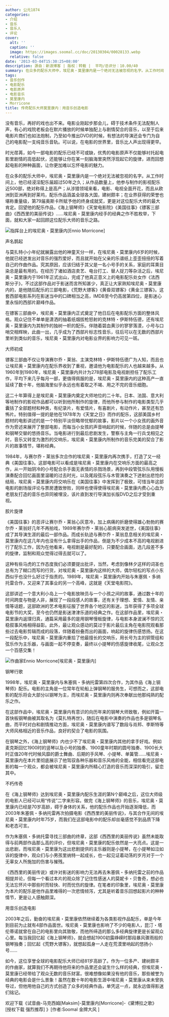 ```yaml
---
author: 公元1874
categories:
- 介绍
- 音乐
- 音乐人
- 评论
cover:
  alt: ''
  caption: ''
  image: https://images.soomal.cc/doc/20130304/00028133.webp
  relative: false
date: '2013-03-04T15:30:25+08:00'
description: 源自：新浪博客 | 版权：转载 |  平均/总评分：10.00/40
summary: 在众多的配乐大师中，埃尼奥・莫里康内是一个绝对无法被忽视的名字。从工作时间上，他已经浸淫配乐届超过50年之久；从作品数量上，他参与制作的影视配乐近500部，绝对称得上是高产；从涉猎领域来看，电影、电视全面开花，而且从欧洲到亚洲再到好莱坞，配乐作品涵盖全球各大国，建树颇丰……
tags:
- 音乐创作
- 电影配乐
- 电影原声
- 电影音乐
- 莫里康内
- Morricone
title: 传奇配乐大师莫里康内：用音乐创造电影
---
```


没有音乐，再好的戏也出不来。电影业刚起步那会儿，碍于技术条件无法配制人声，有心的戏院老板会在默片播放的时候单独配上与剧情契合的音乐，以至于后来电影片商们也如法炮制，乃至如今推出DVD的时候，有想法的导演还会专门为自己的电影配一支纯音乐音轨。可以说，在电影的世界里，音乐比人声出现得更早。

时光荏苒，如今一部电影的配乐已经不可或缺，优秀的电影原声不仅能够衬托起电影里剧情的高低起伏，还能够让你在某一刻脑海里突然浮现起它的旋律，进而回想起电影的种种画面，让你更加难以忘怀电影的魅力。

在众多的配乐大师中，埃尼奥・莫里康内是一个绝对无法被忽视的名字。从工作时间上，他已经浸淫配乐届超过50年之久；从作品数量上，他参与制作的影视配乐近500部，绝对称得上是高产；从涉猎领域来看，电影、电视全面开花，而且从欧洲到亚洲再到好莱坞，配乐作品涵盖全球各大国，建树颇丰；在业界获得的荣誉也堪称重量级，第79届奥斯卡所赋予他的终身成就奖，更是对这位配乐大师的最大肯定。回望他的配乐作品，《海上钢琴师》《天堂电影院》《美国往事》《镖客三部曲》《西西里的美丽传说》……埃尼奥・莫里康内经手的经典之作不胜枚举，下面，就和大家一起回顾这位配乐大师的音乐之路。

![指挥台上的埃尼奥・莫里康内[Ennio Morricone]](https://images.soomal.cc/doc/20130304/00028133.webp)





声名鹊起

与莫扎特小小年纪就展露出他的神童天分一样，在埃尼奥・莫里康内6岁的时候，他就已经迸发出对音乐的强烈爱好，而且就开始在父亲的乐谱纸上歪歪扭扭的写着自己的作曲作品。究其原因，应该归结于其父是一名小号手的关系，家庭的耳熏目染总是最有用的。在经历了诸如酒店卖艺、电台打工、替人捉刀等杂活之后，埃尼奥・莫里康内于1961年正式出山，完成了他真正意义上的电影配乐处女作《法西斯分子》，不过这部作品对于影迷而言所知甚少，真正让大家熟知埃尼奥・莫里康内的，是他随后配乐的三部电影，《荒野大镖客》《黄昏双镖客》《黄金三镖客》。这套西部电影系列在影迷当中的口碑相当之高，IMDB至今仍高居第四位，是影迷心里永恒的西部片巅峰作品。

在镖客三部曲中，埃尼奥・莫里康内正式奠定了他日后在电影配乐方面的整体风格。观众记住不单单是潇洒的抽着纸烟拔枪怒射的克林特・伊斯特伍德，还有埃尼奥・莫里康内为其制作的独树一帜的配乐。伴随着碧血黄沙的寥寥落漠，小号与口哨交相辉映，此曲一出，几乎成为了西部片标志性音乐，往后可以在无数的西部片里听到类似的音乐，埃尼奥・莫里康内对电影业界的影响力可见一斑。

大师初成

镖客三部曲不仅让导演赛尔乔・莱翁、主演克林特・伊斯特伍德广为人知，而且也让埃尼奥・莫里康内在配乐界收到了重视，邀请他为电影配乐的人也越来越多。从1960年到1980年，埃尼奥・莫里康内共计为278部电影及电视剧担任了配乐工作，平均下来几乎每月一部，更值得佩服的是，埃尼奥・莫里康内的这种高产一直延续了数十年，他脑海里似乎永远也有着取之不竭、用之不完的音乐细胞。

这二十年算得上是埃尼奥・莫里康内奠定大师地位的二十年。日本、法国、意大利等地制作的影视作品都可以听到他所制作的旋律，而他所参与制作的电影类型几乎囊括了全部题材和种类，有纪录片，有爱情片，有喜剧片，有动作片，甚至还有恐怖片。特别值得一提的是他在1978年为《天堂之日》而作的配乐，这部美国乡村题材的电影讲述的是一个特别平淡但略带忧郁的故事，影片以一个小女孩的画外音作为旁述来展开了整部电影，而每当小女孩的声音响起的时候，伴随的总是由提琴和钢琴交替的悠扬音乐。当电影进行到最后悲剧发生，警察与主角一行兵戈相见之时，音乐又转变为激烈的交响乐，埃尼奥・莫里康内所制作的音乐完美的契合了影片的故事情节，堪称经典。

1984年，与赛尔乔・莱翁多次合作的埃尼奥・莫里康内再次携手，打造了又一经典《美国往事》。这部电影可以看成是埃尼奥・莫里康内在交响乐方面的最高之作，从一开始阴冷的小号配合杀手面无表情的杀戮场景，再到中段管弦乐队用慢板演奏配合回忆画面里温暖的过去时光，以及尾段弦乐与木管演奏之下迸射出悲怆的结局，埃尼奥・莫里康内将交响乐在《美国往事》中发挥到了极致，可惜当年这部电影的剧场版评论与票房遭致惨败，同样也使得使得埃尼奥・莫里康内费心心血为老朋友打造的音乐也异同被埋没，该片直到发行导演加长版DVD之后才受到重视。

胶片旋律

《美国往事》的恶评让赛尔乔・莱翁心灰意冷，加上病痛的折磨使得雄心勃勃的赛尔乔・莱翁好几年不再拍戏，1989年赛尔乔・莱翁心脏病突发逝世，《美国往事》成了其导演生涯的最后一部作品。而成长轨迹与赛尔乔・莱翁息息相关的埃尼奥・莫里康内在这几年内也没有什么拿得出手的作品，倒是为不少成本不高的电视剧进行了配乐工作，因为在他看来，电视剧是最好配的，只要配合画面，选几段差不多的旋律，监制和观众觉得过得去就可以了。
 
这种有些马虎的工作态度我们必须要提出批评，当然，考虑到像林夕这样的词圣也总有为了糊口而写的行货，对埃尼奥・莫里康内这样的大师，偶尔轻松的写点小东西似乎也没什么好过于指责的。1989年，埃尼奥・莫里康内开始与朱塞佩・多纳托雷合作，又迎来了其事业的另一个高峰，这就是《天堂电影院》。

这部讲述一个意大利小岛上一个电影放映员与一个小孩之间的故事，通过数十年的时间跨度与物是人非，展现了一段段感人的故事，还有关于理想、爱情、友情、亲情等话题，这部欧洲的艺术电影征服了世界各个地区的影迷，当年获得了多项全球电影节的大奖，至今也仍然是影迷津津乐道的经典之作。在这部作品里，埃尼奥・莫里康内返璞归真，通篇采用最多的是用钢琴慢板旋律，与电影本身波澜不惊的沉稳叙事风格相得益彰。此外，最让观众感动的莫过于影片最后主角在电影院观看那些过去电影剪辑而成的段落，伴随着纷叠而出的画面，响起的旋律伤感悠扬。在这一段配乐中，埃尼奥・莫里康内重拾了他最擅长的交响乐，用长号为主的铜管组和弦乐作为主乐器，与画面一起不停变奏，最终以小提琴的伤感旋律收尾，让观众怎一个百感交集！

![作曲家Ennio Morricone[埃尼奥・莫里康内]](https://images.soomal.cc/doc/20130303/00028121.webp)





钢琴行歌

1998年，埃尼奥・莫里康内与朱塞佩・多纳托雷第四次合作，为其作品《海上钢琴师》配乐。电影的主角是一位常年在轮船上弹钢琴的服务生，可想而之，这部电影的配乐将会大部分以钢琴为主，而埃尼奥・莫里康内则再次奉献出他那纯熟的配乐之作。

在这部作品中，埃尼奥・莫里康内有意识的向历年来的钢琴大师致敬，例如开篇一首快板钢琴曲被其取名为《莫扎特再世》，随后在电影中演奏的作品也多是钢琴名曲，而平时对白和剧情推动方面，埃尼奥・莫里康内谱写了数段与肖邦、李斯特等大师风格相近的音乐作品，良好的契合了电影的氛围。

在钢琴之外，《海上钢琴师》内也少不了埃尼奥・莫里康内其他的拿手好戏。例如麦克斯回忆1900时的竖琴以及小号的独奏、1900童年时期的圆号独奏、1900长大时正值20年代时候风靡的爵士舞曲、后期的手风琴、小提琴、单簧管……埃尼奥・莫里康内在本片里彻底展示了他驾驭各种乐器和音乐风格的全能，相信看完这部电影的每一个观众，都会被埃尼奥・莫里康内所精心打造的音乐而深深的吸引，留恋其中。

不朽传奇

在《海上钢琴师》达到埃尼奥・莫里康内配乐生涯的第N个巅峰之后，这位大师级的电影人已经可以用“传说”二字来形容。做完《海上钢琴师》的音乐，埃尼奥・莫里康内已经是70岁高龄，碍于身体的关系，他的配乐作品也开始逐渐降低，而2003年朱塞佩・多纳托雷再次拍摄电影《西西里的美丽传说》，与其合作无间的埃尼奥・莫里康内时年75岁，而我们在这部电影中的配乐却丝毫感觉不到品质下降和老态可言。

作为朱塞佩・多纳托雷寻找三部曲的终章，这部《西西里的美丽传说》虽然未能取得与前两部作品那么高的评价，但埃尼奥・莫里康的配乐依然是一大亮点。这是一出悲剧，而埃尼奥・莫里康为这出悲剧提供的主乐器则是小提琴，在小提琴如泣如诉的旋律中，观众们与小男孩里纳特一起成长，也一起见证着动荡的岁月对于一个无辜女人所施加的伤害与摧残。

《西西里的美丽传说》或许对影迷的影响力无法再去朱塞佩・多纳托雷之前的作品相提并论，但每一个看过本片的观众除了记住性感迷人的莫妮卡・贝鲁奇，想必也无法忘怀片中那些时而轻快、时而忧伤的旋律。在笔者的印象里，埃尼奥・莫里康为本片的配乐是他作品里难得的一次悲情倾泻，尤其是听着音乐回想起影片的种种情节，更是让人感触颇深。

用音乐创造电影

2003年之后，勤奋的埃尼奥・莫里康依然继续着为各类影视作品配乐，单是今年到目前为止就有4部作品面世。埃尼奥・莫里康也影响了不少的电影人，昆汀・塔伦蒂诺就曾在自己的电影里向其致敬，而他所缔造的那么多经典旋律更是长留观众心里。每当我回忆起《海上钢琴师》，就会想起1900初露峥嵘时那段暴风骤雨般的钢琴独奏；回忆起《荒野大镖客》，就想起孤身一人走在荒漠里响起的悠扬小号……

如今，这位享誉全球的电影配乐大师已经81岁高龄了。作为一位多产、建树颇丰的作曲家，就算我们不再期待他将来的作品里还会诞生什么样的经典，但埃尼奥・莫里康已经带给了观众无数的音乐财富。很难想像如果没有他的音乐，那些被誉为经典的电影会是什么景象！虽然在数十年的电影生涯中埃尼奥・莫里康从来未曾执导过，但他用他自己的方式创造了众多的经典作品，单凭这一点，就永远值得影迷们铭记。

欢迎下载《试音曲-马克西姆[Maksim]-莫里康内[Morricone]-《黛博拉之歌》 [授权下载 强烈推荐] 》[作者:Soomal 金牌大风 ]